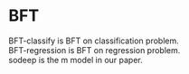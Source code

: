 # BFT
BFT-classify is BFT on classification problem.  
BFT-regression is BFT on regression problem.  
sodeep is the m model in our paper.  